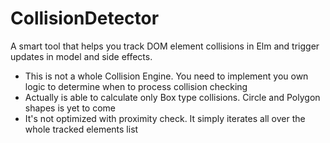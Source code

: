 # CollisionDetector

A smart tool that helps you track DOM element collisions in Elm and trigger updates in model and side effects.

- This is not a whole Collision Engine. You need to implement you own logic to determine when to process collision checking
- Actually is able to calculate only Box type collisions. Circle and Polygon shapes is yet to come
- It's not optimized with proximity check. It simply iterates all over the whole tracked elements list
